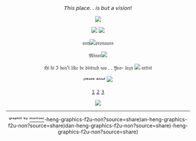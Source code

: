 <div align="center">
𝘛𝘩𝘪𝘴 𝘱𝘭𝘢𝘤𝘦. . 𝘪𝘴 𝘣𝘶𝘵 𝘢 𝘷𝘪𝘴𝘪𝘰𝘯!

![](https://64.media.tumblr.com/5932387ebec575266109062e5a9e3df0/396b5e90093062a4-98/s1280x1920/51ad060b848af57fd332ccca07b0a23b367f6258.pnj)

![](https://64.media.tumblr.com/dc0d6898709d73949bbf5f130fc38233/eb622308336cff29-3e/s1280x1920/aea765d6e9e52edabf840664ceffaf4a63625330.pnj)
![](https://64.media.tumblr.com/198c1caeb99ef35873010155572f13d8/eb622308336cff29-62/s1280x1920/c9a25b39e2dafbe4eb31f18253b8f083ef30945f.pnj)

𝔞𝔫𝔶![](https://64.media.tumblr.com/adbf098b1d275fb831abc6d08609e159/95ad12fd9e0aa6ea-6a/s75x75_c1/7b7cff1c593e6b9928b729a00a0773515d7b5cfd.gifv)𝔭𝔯𝔬𝔫𝔬𝔲𝔫𝔰

𝔐𝔦𝔫𝔬𝔯![](https://64.media.tumblr.com/348c8c1305e5c31374971064f97ef221/95ad12fd9e0aa6ea-db/s75x75_c1/edd9268dfaae33e3b465552183669d87671b004a.gifv)

ℌ𝔦 𝔥𝔦 ℑ 𝔡𝔬𝔫’𝔱 𝔩𝔦𝔨𝔢 𝔟𝔢 𝔡𝔦𝔰𝔱𝔯𝔲𝔟 𝔰𝔬𝔬 . . 𝔜𝔢𝔞- 𝔩𝔞𝔷𝔶 ![](https://64.media.tumblr.com/2462196a4c3980a10c62821e70208b77/95ad12fd9e0aa6ea-8d/s75x75_c1/bcffac91626fecc002025e7d7af6158fd9f21289.gifv) 𝔞𝔯𝔱𝔦𝔰𝔱

ᴾˡᵉᵃˢᵉ ᵈⁿⁱᵘᶠ
![](https://64.media.tumblr.com/198c1caeb99ef35873010155572f13d8/eb622308336cff29-62/s1280x1920/c9a25b39e2dafbe4eb31f18253b8f083ef30945f.pnj)

[𝟙](https://en.pronouns.page/@.Kuji) [𝟚](https://rentry.co/Th3Kxka) [𝟛](https://rentry.co/Divination_Commission)

![](https://64.media.tumblr.com/b8118e55a304ffc244ab7babb86d665e/29d99bdeaf2c4c42-87/s100x200/07d5e49f60da08b8dc79348090d6746ec62399e3.pnj)

---
ᵍʳᵃᵖʰⁱᶜ ᵇʸ [ᵐᵘʳᶜᵘᵒʳ](https://www.tumblr.com/murcuor/750889951804243968/charlotte-dan-heng-graphics-f2u-non?source=share)-heng-graphics-f2u-non?source=share)an-heng-graphics-f2u-non?source=share)dan-heng-graphics-f2u-non?source=share)-heng-graphics-f2u-non?source=share)